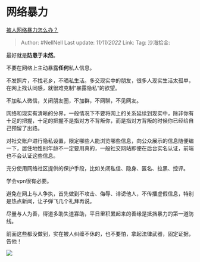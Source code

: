 # 网络暴力

[被人网络暴力怎么办？](https://www.zhihu.com/question/34796841/answer/2747539721)

> Author: #NellNell
> Last update: *11/11/2022*
> Link:
> Tag:
> 沙海拾金:

最好就是**防患于未然**。

不要在网络上主动暴露**任何**私人信息。

不发照片，不找老乡，不晒私生活。多交现实中的朋友，很多人现实生活太孤单，在网上找认同感，就很难克制“暴露隐私”的欲望。

不加私人微信，关闭朋友圈，不加群，不网聊，不见网友。

网络和现实有清晰的分界，一般情况下不要将网上的关系延续到现实中，除非你有十足的把握，十足的把握不是指对方不背叛你，而是指对方背叛的时候你已经给自己预留了出路。

对社交账户进行隐私设置，限定哪些人能浏览哪些信息，向公众展示的信息随便编一下，居住地性别年龄不一定要用真的，一般社交网站即便在后台实名认证，前端也不会认证这些信息。

充分使用网络社区提供的保护手段，比如关闭私信、隐身、匿名、拉黑、控评。

学会vpn很有必要。

避免在网上与人争执，首先做到不攻击、侮辱、诽谤他人，不传播虚假信息，特别是热点新闻，让子弹飞几个礼拜再说。

尽量与人为善，得道多助失道寡助，平日里积累起来的善缘是抵挡暴力的第一道防线。

前面这些都没做到，实在被人纠缠不休的，也不要怕，拿起法律武器，固定证据，告他！

![](https://picd.zhimg.com/50/v2-2e5c5e3fa293eb59a50c48d8d599ccd9_720w.jpg?source=1940ef5c)
